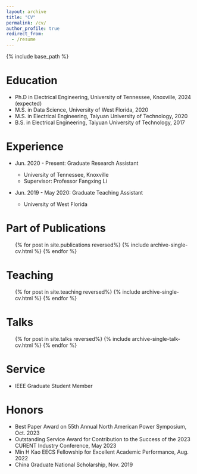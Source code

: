 ```yaml
---
layout: archive
title: "CV"
permalink: /cv/
author_profile: true
redirect_from:
  - /resume
---
```

{% include base_path %}

Education
=========

* Ph.D in Electrical Engineering, University of Tennessee, Knoxville, 2024 (expected)
* M.S. in Data Science, University of West Florida, 2020
* M.S. in Electrical Engineering, Taiyuan University of Technology, 2020
* B.S. in Electrical Engineering, Taiyuan University of Technology, 2017

Experience
===============

* Jun. 2020 - Present: Graduate Research Assistant

  * University of Tennessee, Knoxville
  * Supervisor: Professor Fangxing Li
* Jun. 2019 - May 2020: Graduate Teaching Assistant

  * University of West Florida

Part of Publications
====================

<ul>{% for post in site.publications reversed%}
    {% include archive-single-cv.html %}
  {% endfor %}</ul>

Teaching
========

<ul>{% for post in site.teaching reversed%}
    {% include archive-single-cv.html %}
  {% endfor %}</ul>

Talks
=====

<ul>{% for post in site.talks reversed%}
    {% include archive-single-talk-cv.html %}
  {% endfor %}</ul>

Service
=======

* IEEE Graduate Student Member

Honors
======

* Best Paper Award on 55th Annual North American Power Symposium, Oct. 2023
* Outstanding Service Award for Contribution to the Success of the 2023 CURENT Industry Conference, May 2023
* Min H Kao EECS Fellowship for Excellent Academic Performance, Aug. 2022
* China Graduate National Scholarship, Nov. 2019
